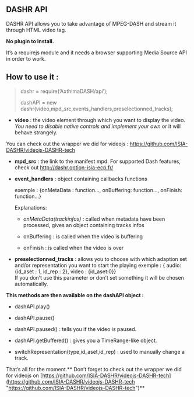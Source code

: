 ## DASHR API ##

DASHR API allows you to take advantage of MPEG-DASH and stream it through HTML video tag. 

**No plugin to install.**

It’s a requirejs module and it needs a browser supporting Media Source API in order to work.

## How to use it : ##

> dashr = require(‘AxthimaDASH/api’);
> 
> dashAPI = new dashr(video,mpd_src,events_handlers,preselectionned_tracks);


- **video** : the video element through which you want to display the video. *You need to disable native controls and implement your own* or it will behave strangely.

 You can check out the wrapper we did for videojs : https://github.com/ISIA-DASHR/videojs-DASHR-tech


- **mpd_src** : the link to the manifest mpd. For supported Dash features, check out http://dashr.option-isia-ecp.fr/


- **event_handlers** : object containing callbacks functions

	exemple : {onMetaData : function…, onBuffering: function…, onFinish: function…}

	Explanations:


	- *onMetaData(trackinfos)* : called when metadata have been processed, gives an object containing tracks infos

	- onBuffering : is called when the video is buffering

	- onFinish : is called when the video is over

- **preselectionned_tracks** : allows you to choose with which adaption set and/or representation you want to start the playing
              exemple : { audio: {id_aset : 1, id_rep : 2}, video : {id_aset:0}}	
              If you don’t use this parameter or don’t set something it will be chosen automatically.


**This methods are then available on the dashAPI object :**


- dashAPI.play()


- dashAPI.pause()


- dashAPI.paused() : tells you if the video is paused.


- dashAPI.getBuffered() : gives you a TimeRange-like object. 

- switchRepresentation(type,id_aset,id_rep) : used to manually change a track.

That’s all for the moment.** Don’t forget to check out the wrapper we did for videojs on [https://github.com/ISIA-DASHR/videojs-DASHR-tech](https://github.com/ISIA-DASHR/videojs-DASHR-tech "https://github.com/ISIA-DASHR/videojs-DASHR-tech")**
